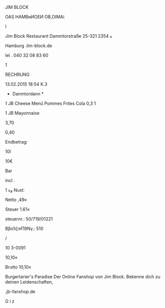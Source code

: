 JIM BLOCK

OAS НАМВиИОЕИ  ΟΒ,ΟΙΜΑί

ا

Jim  Block  Restaurant
Dammtorstraße  25-321  2354 ه

Hamburg
.lim-block.de

lel .  040  32  08  83  60

1

RECHRUNG

13.02.2015  18:54  Κ.3

*  Danmtordann  *

1  JB  Cheese  Menü
Pommes  Frites
Cola  0,3  1

1  JB  Mayonnaise

3,70

0,40

Endbetrag:

ا10

10€

Bar

incl .

1  وة Nust:

Netto
,49«

Steuer
1.61«

steuernr.:  50/719/01221

Ββο1ι[ι٧Π9Νγ.: 510

/

10  3-0091

10,10«

Brutto
10,10«

Burgertarier's  Paradise
Der  Online  Fanshop  von  Jim  Block.
Bekenne  dich  zu  deinen  Leidenschaften,

.jb-fanshop.de

G
i
z
